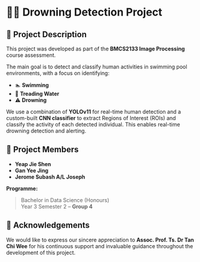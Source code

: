 # 🏊‍♂️ Drowning Detection Project

## 📘 Project Description
This project was developed as part of the **BMCS2133 Image Processing** course assessment.

The main goal is to detect and classify human activities in swimming pool environments, with a focus on identifying:
- 🏊 **Swimming**
- 🚶 **Treading Water**
- ⚠️ **Drowning**

We use a combination of **YOLOv11** for real-time human detection and a custom-built **CNN classifier** to extract Regions of Interest (ROIs) and classify the activity of each detected individual. This enables real-time drowning detection and alerting.

## 👥 Project Members
- **Yeap Jie Shen**
- **Gan Yee Jing**
- **Jerome Subash A/L Joseph**

**Programme:**  
> Bachelor in Data Science (Honours)  
> Year 3 Semester 2 – **Group 4**

## 🙏 Acknowledgements
We would like to express our sincere appreciation to **Assoc. Prof. Ts. Dr Tan Chi Wee** for his continuous support and invaluable guidance throughout the development of this project.
